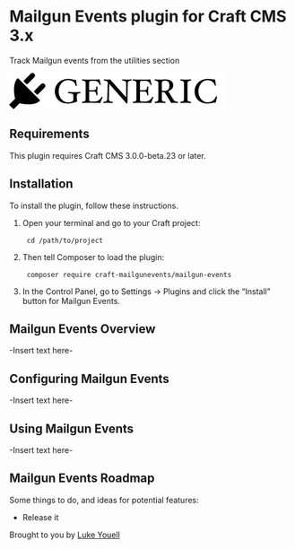 # Mailgun Events plugin for Craft CMS 3.x

Track Mailgun events from the utilities section

![Screenshot](resources/img/plugin-logo.png)

## Requirements

This plugin requires Craft CMS 3.0.0-beta.23 or later.

## Installation

To install the plugin, follow these instructions.

1. Open your terminal and go to your Craft project:

        cd /path/to/project

2. Then tell Composer to load the plugin:

        composer require craft-mailgunevents/mailgun-events

3. In the Control Panel, go to Settings → Plugins and click the “Install” button for Mailgun Events.

## Mailgun Events Overview

-Insert text here-

## Configuring Mailgun Events

-Insert text here-

## Using Mailgun Events

-Insert text here-

## Mailgun Events Roadmap

Some things to do, and ideas for potential features:

* Release it

Brought to you by [Luke Youell](https://github.com/lukeyouell)
